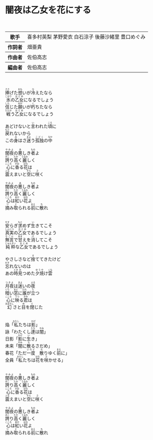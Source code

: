 <h1>闇夜は乙女を花にする</h1>
<br>
<table>

<tbody>
<tr>
<th>歌手</th>
<td>喜多村英梨 茅野愛衣 白石涼子 後藤沙緒里 豊口めぐみ</td>
</tr>

<tr>
<th>作詞者</th>
<td>畑亜貴</td>
</tr>

<tr>
<th>作曲者</th>
<td>佐伯高志</td>
</tr>

<tr>
<th>編曲者</th>
<td>佐伯高志</td>
</tr>
</tbody>
</table>
<br>

<br>
<div>
<ruby>捧<rp>(</rp><rt>ささ</rt><rp>)</rp></ruby>げた<ruby>想<rp>(</rp><rt>おも</rt><rp>)</rp></ruby>いが<ruby>冷<rp>(</rp><rt>ひ</rt><rp>)</rp></ruby>えたなら<br>
<ruby>氷<rp>(</rp><rt>こおり</rt><rp>)</rp></ruby>の<ruby>乙女<rp>(</rp><rt>おとめ</rt><rp>)</rp></ruby>になるでしょう<br>
<ruby>信<rp>(</rp><rt>しん</rt><rp>)</rp></ruby>じた<ruby>願<rp>(</rp><rt>ねが</rt><rp>)</rp></ruby>いが<ruby>朽<rp>(</rp><rt>く</rt><rp>)</rp></ruby>ちたなら<br>
<ruby>戦<rp>(</rp><rt>たたか</rt><rp>)</rp></ruby>う<ruby>乙女<rp>(</rp><rt>おとめ</rt><rp>)</rp></ruby>になるでしょう<br>
<br>
あどけないと<ruby>言<rp>(</rp><rt>い</rt><rp>)</rp></ruby>われた<ruby>頃<rp>(</rp><rt>ころ</rt><rp>)</rp></ruby>に<br>
<ruby>戻<rp>(</rp><rt>もど</rt><rp>)</rp></ruby>れないから<br>
この<ruby>身<rp>(</rp><rt>み</rt><rp>)</rp></ruby>はさ<ruby>迷<rp>(</rp><rt>まよ</rt><rp>)</rp></ruby>う<ruby>孤独<rp>(</rp><rt>こどく</rt><rp>)</rp></ruby>の<ruby>中<rp>(</rp><rt>なか</rt><rp>)</rp></ruby><br>
<br>
<ruby>闇夜<rp>(</rp><rt>やみよ</rt><rp>)</rp></ruby>の<ruby>悪<rp>(</rp><rt>あ</rt><rp>)</rp></ruby>しき<ruby>者<rp>(</rp><rt>もの</rt><rp>)</rp></ruby>よ<br>
<ruby>誇<rp>(</rp><rt>ほこ</rt><rp>)</rp></ruby>り<ruby>高<rp>(</rp><rt>たか</rt><rp>)</rp></ruby>く<ruby>麗<rp>(</rp><rt>うるわ</rt><rp>)</rp></ruby>しく<br>
<ruby>心<rp>(</rp><rt>こころ</rt><rp>)</rp></ruby>に<ruby>香<rp>(</rp><rt>かお</rt><rp>)</rp></ruby>る<ruby>花<rp>(</rp><rt>はな</rt><rp>)</rp></ruby>は<br>
<ruby>震<rp>(</rp><rt>ふる</rt><rp>)</rp></ruby>えまいと<ruby>空<rp>(</rp><rt>そら</rt><rp>)</rp></ruby>に<ruby>咲<rp>(</rp><rt>さ</rt><rp>)</rp></ruby>く<br>
<br>
<ruby>闇夜<rp>(</rp><rt>やみよ</rt><rp>)</rp></ruby>の<ruby>悪<rp>(</rp><rt>あ</rt><rp>)</rp></ruby>しき<ruby>者<rp>(</rp><rt>もの</rt><rp>)</rp></ruby>よ<br>
<ruby>誇<rp>(</rp><rt>ほこ</rt><rp>)</rp></ruby>り<ruby>高<rp>(</rp><rt>たか</rt><rp>)</rp></ruby>く<ruby>麗<rp>(</rp><rt>うるわ</rt><rp>)</rp></ruby>しく<br>
<ruby>心<rp>(</rp><rt>こころ</rt><rp>)</rp></ruby>は<ruby>紅<rp>(</rp><rt>あか</rt><rp>)</rp></ruby>い<ruby>花<rp>(</rp><rt>はな</rt><rp>)</rp></ruby>よ<br>
<ruby>摘<rp>(</rp><rt>つ</rt><rp>)</rp></ruby>み<ruby>取<rp>(</rp><rt>と</rt><rp>)</rp></ruby>られる<ruby>前<rp>(</rp><rt>まえ</rt><rp>)</rp></ruby>に<ruby>散<rp>(</rp><rt>ち</rt><rp>)</rp></ruby>れ<br>
<br>
<br>
<ruby>安<rp>(</rp><rt>やす</rt><rp>)</rp></ruby>らぎ<ruby>求<rp>(</rp><rt>もと</rt><rp>)</rp></ruby>めず<ruby>生<rp>(</rp><rt>い</rt><rp>)</rp></ruby>きてこそ<br>
<ruby>真実<rp>(</rp><rt>しんじつ</rt><rp>)</rp></ruby>の<ruby>乙女<rp>(</rp><rt>おとめ</rt><rp>)</rp></ruby>であるでしょう<br>
<ruby>無言<rp>(</rp><rt>むごん</rt><rp>)</rp></ruby>で<ruby>甘<rp>(</rp><rt>あま</rt><rp>)</rp></ruby>えを<ruby>消<rp>(</rp><rt>け</rt><rp>)</rp></ruby>してこそ<br>
<ruby>純粋<rp>(</rp><rt>じゅんすい</rt><rp>)</rp></ruby>な<ruby>乙女<rp>(</rp><rt>おとめ</rt><rp>)</rp></ruby>であるでしょう<br>
<br>
やさしさなど<ruby>捨<rp>(</rp><rt>す</rt><rp>)</rp></ruby>ててきたけど<br>
<ruby>忘<rp>(</rp><rt>わす</rt><rp>)</rp></ruby>れないのは<br>
あの<ruby>時<rp>(</rp><rt>とき</rt><rp>)</rp></ruby><ruby>見<rp>(</rp><rt>み</rt><rp>)</rp></ruby>つめた<ruby>夕焼<rp>(</rp><rt>ゆうや</rt><rp>)</rp></ruby>け<ruby>雲<rp>(</rp><rt>くも</rt><rp>)</rp></ruby><br>
<br>
<ruby>月夜<rp>(</rp><rt>つきよ</rt><rp>)</rp></ruby>は<ruby>迷<rp>(</rp><rt>まよ</rt><rp>)</rp></ruby>いの<ruby>夜<rp>(</rp><rt>よる</rt><rp>)</rp></ruby><br>
<ruby>暗<rp>(</rp><rt>くら</rt><rp>)</rp></ruby>い<ruby>窓<rp>(</rp><rt>まど</rt><rp>)</rp></ruby>に<ruby>誰<rp>(</rp><rt>だれ</rt><rp>)</rp></ruby>が<ruby>立<rp>(</rp><rt>た</rt><rp>)</rp></ruby>つ<br>
<ruby>心<rp>(</rp><rt>こころ</rt><rp>)</rp></ruby>に<ruby>映<rp>(</rp><rt>うつ</rt><rp>)</rp></ruby>る<ruby>君<rp>(</rp><rt>きみ</rt><rp>)</rp></ruby>は<br>
<ruby>幻<rp>(</rp><rt>まぼろし</rt><rp>)</rp></ruby>さと<ruby>目<rp>(</rp><rt>め</rt><rp>)</rp></ruby>を<ruby>閉<rp>(</rp><rt>と</rt><rp>)</rp></ruby>じた<br>
<br>
<br>
焔「<ruby>私<rp>(</rp><rt>わたし</rt><rp>)</rp></ruby>たちは<ruby>影<rp>(</rp><rt>かげ</rt><rp>)</rp></ruby>」<br>
詠「わたくし<ruby>達<rp>(</rp><rt>たち</rt><rp>)</rp></ruby>は<ruby>闇<rp>(</rp><rt>やみ</rt><rp>)</rp></ruby>」<br>
日影「<ruby>影<rp>(</rp><rt>かげ</rt><rp>)</rp></ruby>に<ruby>生<rp>(</rp><rt>い</rt><rp>)</rp></ruby>き」<br>
未来「<ruby>闇<rp>(</rp><rt>やみ</rt><rp>)</rp></ruby>に<ruby>散<rp>(</rp><rt>ち</rt><rp>)</rp></ruby>るさだめ」<br>
春花「ただ<ruby>一度<rp>(</rp><rt>いちど</rt><rp>)</rp></ruby>　<ruby>散<rp>(</rp><rt>ち</rt><rp>)</rp></ruby>りゆく<ruby>前<rp>(</rp><rt>まえ</rt><rp>)</rp></ruby>に」<br>
全員「<ruby>私<rp>(</rp><rt>わたし</rt><rp>)</rp></ruby>たちは<ruby>花<rp>(</rp><rt>はな</rt><rp>)</rp></ruby>を<ruby>咲<rp>(</rp><rt>さ</rt><rp>)</rp></ruby>かせる」<br>
<br>
<br>
<ruby>闇夜<rp>(</rp><rt>やみよ</rt><rp>)</rp></ruby>の<ruby>悪<rp>(</rp><rt>あ</rt><rp>)</rp></ruby>しき<ruby>者<rp>(</rp><rt>もの</rt><rp>)</rp></ruby>よ<br>
<ruby>誇<rp>(</rp><rt>ほこ</rt><rp>)</rp></ruby>り<ruby>高<rp>(</rp><rt>たか</rt><rp>)</rp></ruby>く<ruby>麗<rp>(</rp><rt>うるわ</rt><rp>)</rp></ruby>しく<br>
<ruby>心<rp>(</rp><rt>こころ</rt><rp>)</rp></ruby>に<ruby>香<rp>(</rp><rt>かお</rt><rp>)</rp></ruby>る<ruby>花<rp>(</rp><rt>はな</rt><rp>)</rp></ruby>は<br>
<ruby>震<rp>(</rp><rt>ふる</rt><rp>)</rp></ruby>えまいと<ruby>空<rp>(</rp><rt>そら</rt><rp>)</rp></ruby>に<ruby>咲<rp>(</rp><rt>さ</rt><rp>)</rp></ruby>く<br>
<br>
<ruby>闇夜<rp>(</rp><rt>やみよ</rt><rp>)</rp></ruby>の<ruby>悪<rp>(</rp><rt>あ</rt><rp>)</rp></ruby>しき<ruby>者<rp>(</rp><rt>もの</rt><rp>)</rp></ruby>よ<br>
<ruby>誇<rp>(</rp><rt>ほこ</rt><rp>)</rp></ruby>り<ruby>高<rp>(</rp><rt>たか</rt><rp>)</rp></ruby>く<ruby>麗<rp>(</rp><rt>うるわ</rt><rp>)</rp></ruby>しく<br>
<ruby>心<rp>(</rp><rt>こころ</rt><rp>)</rp></ruby>は<ruby>紅<rp>(</rp><rt>あか</rt><rp>)</rp></ruby>い<ruby>花<rp>(</rp><rt>はな</rt><rp>)</rp></ruby>よ<br>
<ruby>摘<rp>(</rp><rt>つ</rt><rp>)</rp></ruby>み<ruby>取<rp>(</rp><rt>と</rt><rp>)</rp></ruby>られる<ruby>前<rp>(</rp><rt>まえ</rt><rp>)</rp></ruby>に<ruby>散<rp>(</rp><rt>ち</rt><rp>)</rp></ruby>れ
</div>